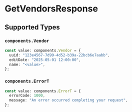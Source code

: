 # GetVendorsResponse


## Supported Types

### `components.Vendor`

```typescript
const value: components.Vendor = {
  uuid: "123e4567-7d99-4d52-b39a-22bcb6e7aabb",
  editDate: "2025-05-01 12:00:00",
  name: "<value>",
};
```

### `components.ErrorT`

```typescript
const value: components.ErrorT = {
  errorCode: 1000,
  message: "An error occurred completing your request",
};
```

